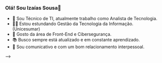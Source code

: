 ### Olá! Sou Izaías Sousa👋

- 👨 Sou Técnico de TI, atualmente trabalho como Analista de Tecnologia.
- 👨‍🎓 Estou estundando Gestão da Tecnologia da Informação. (Unicesumar)
- 🎯 Gosto da área de Front-End e Cibersegurança.
- 📚 Busco sempre está atualizado e em constante aprendizado.
- 👦 Sou comunicativo e com um bom relacionamento interpessoal.  

-->
